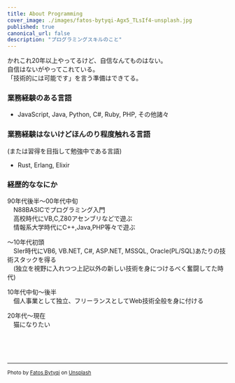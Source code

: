 ```yaml
---
title: About Programming
cover_image: ./images/fatos-bytyqi-Agx5_TLsIf4-unsplash.jpg
published: true
canonical_url: false
description: "プログラミングスキルのこと"
---
```


かれこれ20年以上やってるけど、自信なんてものはない。  
自信はないがやってこれている。  
「技術的には可能です」を言う準備はできてる。

### 業務経験のある言語

- JavaScript, Java, Python, C#, Ruby, PHP, その他諸々

### 業務経験はないけどほんのり程度触れる言語
(または習得を目指して勉強中である言語)

- Rust, Erlang, Elixir

### 経歴的ななにか

90年代後半〜00年代中旬<br>
　N88BASICでプログラミング入門<br>
　高校時代にVB,C,Z80アセンブリなどで遊ぶ<br>
　情報系大学時代にC++,Java,PHP等々で遊ぶ<br>

〜10年代初頭<br>
　SIer時代にVB6, VB.NET, C#, ASP.NET, MSSQL, Oracle(PL/SQL)あたりの技術スタックを得る<br>
　(独立を視野に入れつつ上記以外の新しい技術を身につけるべく奮闘してた時代)<br>

10年代中旬〜後半<br>
　個人事業として独立、フリーランスとしてWeb技術全般を身に付ける<br>

20年代〜現在<br>
　猫になりたい



<br>
<br>
<br>

----
<small><span>Photo by <a href="https://unsplash.com/@fatosi?utm_source=unsplash&amp;utm_medium=referral&amp;utm_content=creditCopyText">Fatos Bytyqi</a> on <a href="https://unsplash.com/s/photos/programming?utm_source=unsplash&amp;utm_medium=referral&amp;utm_content=creditCopyText">Unsplash</a></span></small>